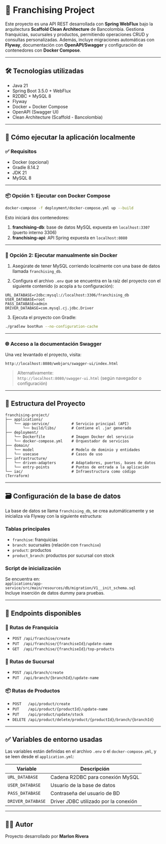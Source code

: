 # 🏪 Franchising Project

Este proyecto es una API REST desarrollada con **Spring WebFlux** bajo la arquitectura **Scaffold Clean Architecture** de Bancolombia. Gestiona franquicias, sucursales y productos, permitiendo operaciones CRUD y consultas personalizadas. Además, incluye migraciones automáticas con **Flyway**, documentación con **OpenAPI/Swagger** y configuración de contenedores con **Docker Compose**.

---

## 🛠️ Tecnologías utilizadas

- Java 21
- Spring Boot 3.5.0 + WebFlux
- R2DBC + MySQL 8
- Flyway
- Docker + Docker Compose
- OpenAPI (Swagger UI)
- Clean Architecture (Scaffold - Bancolombia)

---

## 🚀 Cómo ejecutar la aplicación localmente

### ✅ Requisitos

- Docker (opcional)
- Gradle 8.14.2
- JDK 21
- MySQL 8

---

### 📦 Opción 1: Ejecutar con Docker Compose

```bash
docker-compose -f deployment/docker-compose.yml up --build
```

Esto iniciará dos contenedores:

1. **franchising-db**: base de datos MySQL expuesta en `localhost:3307` (puerto interno 3306)
2. **franchising-api**: API Spring expuesta en `localhost:8080`

---

### 🧪 Opción 2: Ejecutar manualmente sin Docker

1. Asegúrate de tener MySQL corriendo localmente con una base de datos llamada `franchising_db`.

2. Configura el archivo `.env` que se encuentra en la raíz del proyecto con el siguiente contenido (o acopla a tu configuración):

```env
URL_DATABASE=r2dbc:mysql://localhost:3306/franchising_db
USER_DATABASE=root
PASS_DATABASE=admin
DRIVER_DATABASE=com.mysql.cj.jdbc.Driver
```

3. Ejecuta el proyecto con Gradle:

```bash
./gradlew bootRun --no-configuration-cache
```

---

### 🌐 Acceso a la documentación Swagger

Una vez levantado el proyecto, visita:

```
http://localhost:8080/webjars/swagger-ui/index.html
```

> Alternativamente:  
> `http://localhost:8080/swagger-ui.html` (según navegador o configuración)

---

## 🧱 Estructura del Proyecto

```
franchising-project/
├── applications/
│   └── app-service/          # Servicio principal (API)
│       └── build/libs/       # Contiene el .jar generado
├── deployment/
│   └── Dockerfile            # Imagen Docker del servicio
│   └── docker-compose.yml    # Orquestador de servicios
├── domain/                   
│   └── model                 # Modelo de dominio y entidades
│   └── usecase               # Casos de uso
├── infrastructure/           
│   └── driven-adapters       # Adaptadores, puertos, bases de datos
│   └── entry-points          # Puntos de entrada a la aplicación  
└── iac/                      # Infraestructura como código (Terraform)
```

---

## 🗃️ Configuración de la base de datos

La base de datos se llama `franchising_db`, se crea automáticamente y se inicializa vía Flyway con la siguiente estructura:

### Tablas principales

- `franchise`: franquicias
- `branch`: sucursales (relación con `franchise`)
- `product`: productos
- `product_branch`: productos por sucursal con stock

### Script de inicialización

Se encuentra en:  
`applications/app-service/src/main/resources/db/migration/V1__init_schema.sql`  
Incluye inserción de datos dummy para pruebas.

---

## 🔗 Endpoints disponibles

### 📍 Rutas de Franquicia

- `POST /api/franchise/create`
- `PUT  /api/franchise/{franchiseId}/update-name`
- `GET  /api/franchise/{franchiseId}/top-products`

### 🏬 Rutas de Sucursal

- `POST /api/branch/create`
- `PUT  /api/branch/{branchId}/update-name`

### 📦 Rutas de Productos

- `POST   /api/product/create`
- `PUT    /api/product/{productId}/update-name`
- `PUT    /api/product/update/stock`
- `DELETE /api/product/delete/product/{productId}/branch/{branchId}`

---

## ✅ Variables de entorno usadas

Las variables están definidas en el archivo `.env` o el `docker-compose.yml`, y se leen desde el `application.yml`:

| Variable         | Descripción                              |
|------------------|------------------------------------------|
| `URL_DATABASE`   | Cadena R2DBC para conexión MySQL         |
| `USER_DATABASE`  | Usuario de la base de datos              |
| `PASS_DATABASE`  | Contraseña del usuario de BD             |
| `DRIVER_DATABASE`| Driver JDBC utilizado por la conexión    |

---

## 👨‍💻 Autor

Proyecto desarrollado por **Marlon Rivera**
